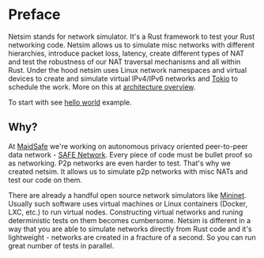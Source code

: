 # Preface

Netsim stands for network simulator. It's a Rust framework to test your Rust
networking code. Netsim allows us to simulate misc networks with different
hierarchies, introduce packet loss, latency, create different types of NAT and
test the robustness of our NAT traversal mechanisms and all within Rust.
Under the hood netsim uses Linux network namespaces and virtual devices
to create and simulate virtual IPv4/IPv6 networks and [Tokio](https://tokio.rs/)
to schedule the work. More on this at [architecture overview](architecture.md).

To start with see [hello world](02_hello_world.md) example.

## Why?

At [MaidSafe](https://maidsafe.net/) we're working on autonomous privacy
oriented peer-to-peer data network - [SAFE Network](https://safenetwork.org/).
Every piece of code must be bullet proof so as networking. P2p networks are
even harder to test. That's why we created netsim. It allows us to simulate
p2p networks with misc NATs and test our code on them.

There are already a handful open source network simulators like
[Mininet](http://mininet.org/). Usually such software uses virtual machines or
Linux containers (Docker, LXC, etc.) to run virtual nodes. Constructing
virtual networks and runing deterministic tests on them becomes cumbersome.
Netsim is different in a way that you are able to simulate networks directly
from Rust code and it's lightweight - networks are created in a fracture of
a second. So you can run great number of tests in parallel.
